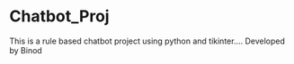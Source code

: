 # Chatbot_Proj
This is a rule based chatbot project using python and tikinter....
Developed by Binod
